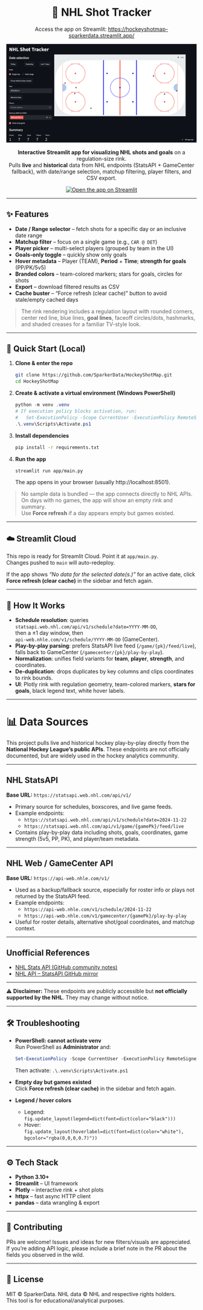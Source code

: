 <div align="center">

# 🏒 NHL Shot Tracker

Access the app on Streamlit: https://hockeyshotmap-sparkerdata.streamlit.app/

![screenshot](docs/screenshot.png)

**Interactive Streamlit app for visualizing NHL shots and goals** on a regulation-size rink.  
Pulls **live** and **historical** data from NHL endpoints (StatsAPI + GameCenter fallback), with date/range selection, matchup filtering, player filters, and CSV export.

<a href="https://hockeyshotmap-sparkerdata.streamlit.app/">
  <img src="https://img.shields.io/badge/▶%20Open%20the%20App%20on%20Streamlit-FF4B4B?logo=streamlit&logoColor=white&labelColor=0D1117" alt="Open the app on Streamlit" />
</a>

</div>

---

## ✨ Features

- **Date / Range selector** – fetch shots for a specific day or an inclusive date range  
- **Matchup filter** – focus on a single game (e.g., `CAR @ DET`)  
- **Player picker** – multi-select players (grouped by team in the UI)  
- **Goals-only toggle** – quickly show only goals  
- **Hover metadata** – Player (TEAM), **Period** + **Time**; **strength for goals** (PP/PK/5v5)  
- **Branded colors** – team-colored markers; stars for goals, circles for shots  
- **Export** – download filtered results as CSV  
- **Cache buster** – “Force refresh (clear cache)” button to avoid stale/empty cached days  

> The rink rendering includes a regulation layout with rounded corners, center red line, blue lines, **goal lines**, faceoff circles/dots, hashmarks, and shaded creases for a familiar TV-style look.

---

## 🚀 Quick Start (Local)

1. **Clone & enter the repo**
   ```bash
   git clone https://github.com/SparkerData/HockeyShotMap.git
   cd HockeyShotMap
   ```

2. **Create & activate a virtual environment (Windows PowerShell)**
   ```powershell
   python -m venv .venv
   # If execution policy blocks activation, run:
   #   Set-ExecutionPolicy -Scope CurrentUser -ExecutionPolicy RemoteSigned
   .\.venv\Scripts\Activate.ps1
   ```

3. **Install dependencies**
   ```bash
   pip install -r requirements.txt
   ```

4. **Run the app**
   ```bash
   streamlit run app/main.py
   ```
   The app opens in your browser (usually http://localhost:8501).

> No sample data is bundled — the app connects directly to NHL APIs.  
> On days with no games, the app will show an empty rink and summary.  
> Use **Force refresh** if a day appears empty but games existed.

---

## ☁️ Streamlit Cloud

This repo is ready for Streamlit Cloud. Point it at `app/main.py`.  
Changes pushed to `main` will auto-redeploy.  

If the app shows *“No data for the selected date(s.)”* for an active date, click **Force refresh (clear cache)** in the sidebar and fetch again.

---

## 🧠 How It Works

- **Schedule resolution**: queries  
  `statsapi.web.nhl.com/api/v1/schedule?date=YYYY-MM-DD`,  
  then a ±1 day window, then  
  `api-web.nhle.com/v1/schedule/YYYY-MM-DD` (GameCenter).  
- **Play-by-play parsing**: prefers StatsAPI live feed (`/game/{pk}/feed/live`), falls back to GameCenter (`/gamecenter/{pk}/play-by-play`).  
- **Normalization**: unifies field variants for **team**, **player**, **strength**, and coordinates.  
- **De-duplication**: drops duplicates by key columns and clips coordinates to rink bounds.  
- **UI**: Plotly rink with regulation geometry, team-colored markers, **stars for goals**, black legend text, white hover labels.

---

# 📊 Data Sources

This project pulls live and historical hockey play-by-play directly from the **National Hockey League’s public APIs**. These endpoints are not officially documented, but are widely used in the hockey analytics community.

---

## NHL StatsAPI
**Base URL:** `https://statsapi.web.nhl.com/api/v1/`

- Primary source for schedules, boxscores, and live game feeds.  
- Example endpoints:  
  - `https://statsapi.web.nhl.com/api/v1/schedule?date=2024-11-22`  
  - `https://statsapi.web.nhl.com/api/v1/game/{gamePk}/feed/live`  
- Contains play-by-play data including shots, goals, coordinates, game strength (5v5, PP, PK), and player/team metadata.

---

## NHL Web / GameCenter API
**Base URL:** `https://api-web.nhle.com/v1/`

- Used as a backup/fallback source, especially for roster info or plays not returned by the StatsAPI feed.  
- Example endpoints:  
  - `https://api-web.nhle.com/v1/schedule/2024-11-22`  
  - `https://api-web.nhle.com/v1/gamecenter/{gamePk}/play-by-play`  
- Useful for roster details, alternative shot/goal coordinates, and matchup context.

---

## Unofficial References
- [NHL Stats API (GitHub community notes)](https://gitlab.com/dword4/nhlapi)  
- [NHL API – StatsAPI GitHub mirror](https://github.com/dword4/nhlapi)

---

⚠️ **Disclaimer:** These endpoints are publicly accessible but **not officially supported by the NHL**. They may change without notice.

---

## 🛠 Troubleshooting

- **PowerShell: cannot activate venv**  
  Run PowerShell as **Administrator** and:
  ```powershell
  Set-ExecutionPolicy -Scope CurrentUser -ExecutionPolicy RemoteSigned
  ```
  Then activate: `.\.venv\Scripts\Activate.ps1`

- **Empty day but games existed**  
  Click **Force refresh (clear cache)** in the sidebar and fetch again.

- **Legend / hover colors**  
  - Legend: `fig.update_layout(legend=dict(font=dict(color="black")))`  
  - Hover: `fig.update_layout(hoverlabel=dict(font=dict(color="white"), bgcolor="rgba(0,0,0,0.7)"))`

---

## ⚙️ Tech Stack

- **Python 3.10+**  
- **Streamlit** – UI framework  
- **Plotly** – interactive rink + shot plots  
- **httpx** – fast async HTTP client  
- **pandas** – data wrangling & export

---

## 🤝 Contributing

PRs are welcome! Issues and ideas for new filters/visuals are appreciated.  
If you’re adding API logic, please include a brief note in the PR about the fields you observed in the wild.

---

## 📄 License

MIT © SparkerData. NHL data © NHL and respective rights holders.  
This tool is for educational/analytical purposes.
